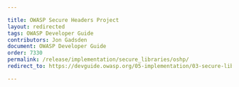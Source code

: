 ```yaml
---

title: OWASP Secure Headers Project
layout: redirected
tags: OWASP Developer Guide
contributors: Jon Gadsden
document: OWASP Developer Guide
order: 7330
permalink: /release/implementation/secure_libraries/oshp/
redirect_to: https://devguide.owasp.org/05-implementation/03-secure-libraries/03-secure-headers/

---
```

